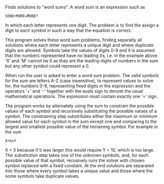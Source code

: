 Finds solutions to "word sums". A word sum is an expression such as 
~~~~
SEND+MORE=MONEY
~~~~
In which each letter represents one digit. The problem is to find the assign a digit to each symbol in such a way that the equation is correct.

This program solves these word sum problems, finding separatly all solutions where each letter represents a unique digit and where duplicate digits are allowed. Symbols take the values of digits 0-9 and it is assumed that the numbers represented have no leading 0s, i.e. in the example above 'S' and 'M' cannot be 0 as they are the leading digits of numbers in the sum but any other symbol could represent a 0.

When run the user is asked to enter a word sum problem. The valid symbols for the sum are letters A-Z (case insensitive), to represent values to solve for, the numbers 0-9, representing fixed digits in the expression and the operators '+' and '-' together with the euals sign to denote the usual mathematical operations. The expression must contain exactly one '=' sign. 

The program works by alternately using the sum to constrain the possible values of each symbol and recursively substituting the possible values of a symbol. The constraining step substritutes either the maximum or minimum allowed value for each symbol in the sum except one and comparing to the largest and smallest possible value of the remaining symbol. For example in the sum
~~~~
X+X=Y 
~~~~
X < 5 because if ti was larger this would require Y = 10, which is too large. The substitution step takes one of the unknown symbols, and, for each possible value of that symbol, recusively runs the solver with chosen symbol replaced with a fixed constant. At the end solutions are separated into those where every symbol takes a unique value and those where the some symbols take duplicate values. 

